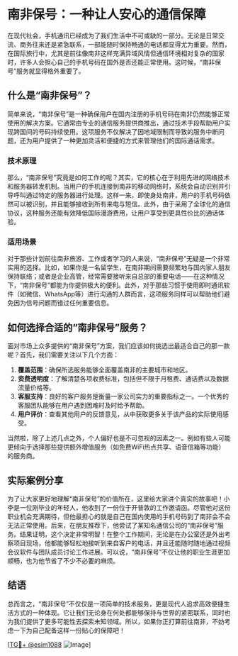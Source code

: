 # 南非保号：一种让人安心的通信保障

在现代社会，手机通讯已经成为了我们生活中不可或缺的一部分。无论是日常交流、商务往来还是紧急联系，一部能随时保持畅通的电话都显得尤为重要。然而，在国际旅行中，尤其是前往像南非这样充满异域风情但通信环境相对复杂的国家时，许多人会担心自己的手机号码在国外是否还能正常使用。这时候，“南非保号”服务就显得格外重要了。

## 什么是“南非保号”？

简单来说，“南非保号”是一种确保用户在国内注册的手机号码在南非仍然能够正常使用的解决方案。它通常由专业的通信服务提供商推出，通过技术手段帮助用户实现跨国间的号码持续使用。这项服务不仅解决了因地域限制而导致的服务中断问题，还为用户提供了一种更加灵活和便捷的方式来管理他们的国际通话需求。

### 技术原理

那么，“南非保号”究竟是如何工作的呢？其实，它的核心在于利用先进的网络技术和服务器转发机制。当用户的手机连接到南非的移动网络时，系统会自动识别并引导呼叫通过特定的服务器进行处理。这样一来，即使身处南非，用户的手机号码依然可以被识别，并且能够接收到所有来电与短信。此外，由于采用了全球化的通信协议，这种服务还能有效降低国际漫游费用，让用户享受到更具性价比的通话体验。

### 适用场景

对于那些计划前往南非旅游、工作或者学习的人来说，“南非保号”无疑是一个非常实用的选择。比如，如果你是一名留学生，在南非期间需要频繁地与国内家人朋友保持联络；或者是企业高管，经常需要接听来自总部的重要电话——在这种情况下，“南非保号”都能为你提供极大的便利。此外，对于那些习惯于使用即时通讯软件（如微信、WhatsApp等）进行沟通的人群而言，这项服务同样可以帮助他们避免因为信号问题而错过任何重要信息。

## 如何选择合适的“南非保号”服务？

面对市场上众多提供的“南非保号”方案，我们应该如何挑选出最适合自己的那一款呢？首先，我们需要关注以下几个方面：

1. **覆盖范围**：确保所选服务能够全面覆盖南非的主要城市和地区。
2. **资费透明度**：了解清楚各项收费标准，包括但不限于月租费、通话费以及数据流量价格等。
3. **客服支持**：良好的客户服务是衡量一家公司实力的重要指标之一。一个优秀的客服团队能够在用户遇到困难时及时给予帮助。
4. **用户评价**：查看其他用户的反馈意见，从中获取更多关于该产品的实际使用感受。

当然啦，除了上述几点之外，个人偏好也是不可忽视的因素之一。例如有些人可能更倾向于选择那些提供额外增值服务（如免费WiFi热点共享、语音信箱等功能）的服务商。

## 实际案例分享

为了让大家更好地理解“南非保号”的价值所在，这里给大家讲个真实的故事吧！小李是一位刚毕业的年轻人，他收到了一份位于开普敦的工作邀请函。尽管他对这份职业机会充满期待，但他最担心的就是自己在国内使用的手机号码到了南非会不会无法正常使用。后来，在朋友推荐下，他尝试了某知名通信公司的“南非保号”服务。结果证明，这个决定非常明智！在整个工作期间，无论是在办公室还是外出考察项目现场，他都能够轻松地接听到来自客户的电话，并且还能随时随地通过视频会议软件与团队成员讨论工作进展。可以说，“南非保号”不仅让他的职业生涯更加顺畅，也为他节省了不少不必要的麻烦。

## 结语

总而言之，“南非保号”不仅仅是一项简单的技术服务，更是现代人追求高效便捷生活方式的一种体现。它让我们无论身在何处都能够保持与世界的紧密联系，同时也为我们提供了更多可能性去探索未知领域。所以，如果你正打算前往南非，不妨考虑一下为自己配备这样一份贴心的保障吧！

[[TG💪+ @esim1088](https://t.me/s/esim1088) ![Image](https://i.postimg.cc/4NQfJmqS/Snipaste-2025-05-13-00-14-12.png)]